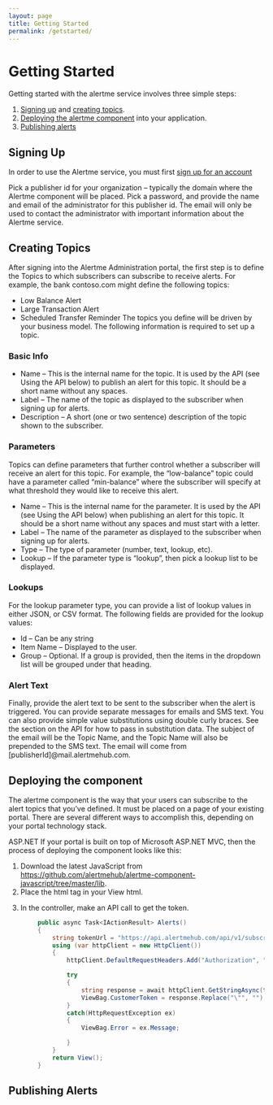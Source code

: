 ```yaml
---
layout: page
title: Getting Started
permalink: /getstarted/
---
```


# Getting Started
Getting started with the alertme service involves three simple steps:
1.	[Signing up](#signing-up) and [creating topics](#creating-topics).
2.	[Deploying the alertme component](deploying-the-component) into your application.
3.	[Publishing alerts](publishing-alerts)

## Signing Up
In order to use the Alertme service, you must first [sign up for an account](https://admin.alertmehub.com/register/)

Pick a publisher id for your organization – typically the domain where the Alertme component will be placed.  Pick a password, and provide the name and email of the administrator for this publisher id.  The email will only be used to contact the administrator with important information about the Alertme service.

## Creating Topics
After signing into the Alertme Administration portal, the first step is to define the Topics to which subscribers can subscribe to receive alerts.  For example, the bank contoso.com might define the following topics:
* Low Balance Alert
* Large Transaction Alert
* Scheduled Transfer Reminder
The topics you define will be driven by your business model.
The following information is required to set up a topic.

### Basic Info
* Name – This is the internal name for the topic.  It is used by the API (see Using the API below) to publish an alert for this topic.  It should be a short name without any spaces.
* Label – The name of the topic as displayed to the subscriber when signing up for alerts.
* Description – A short (one or two sentence) description of the topic shown to the subscriber.

### Parameters
Topics can define parameters that further control whether a subscriber will receive an alert for this topic.  For example, the “low-balance” topic could have a parameter called “min-balance” where the subscriber will specify at what threshold they would like to receive this alert.
* Name – This is the internal name for the parameter.  It is used by the API (see Using the API below) when publishing an alert for this topic.  It should be a short name without any spaces and must start with a letter.
* Label – The name of the parameter as displayed to the subscriber when signing up for alerts.
* Type  – The type of parameter (number, text, lookup, etc).
* Lookup – If the parameter type is “lookup”, then pick a lookup list to be displayed.

### Lookups
For the lookup parameter type, you can provide a list of lookup values in either JSON, or CSV format.
The following fields are provided for the lookup values:
* Id – Can be any string
* Item Name – Displayed to the user.
* Group – Optional.  If a group is provided, then the items in the dropdown list will be grouped under that heading.

### Alert Text
Finally, provide the alert text to be sent to the subscriber when the alert is triggered.
You can provide separate messages for emails and SMS text.  You can also provide simple value substitutions using double curly braces.  See the section on the API for how to pass in substitution data.
The subject of the email will be the Topic Name, and the Topic Name will also be prepended to the SMS text.  The email will come from [publisherId]@mail.alertmehub.com.

## Deploying the component
The alertme component is the way that your users can subscribe to the alert topics that you’ve defined.  It must be placed on a page of your existing portal.  There are several different ways to accomplish this, depending on your portal technology stack.

ASP.NET
If your portal is built on top of Microsoft ASP.NET MVC, then the process of deploying the component looks like this:
1.	Download the latest JavaScript from https://github.com/alertmehub/alertme-component-javascript/tree/master/lib.  
2.	Place the html tag in your View html. 
<alertme-preference-center publisher="test.com" token="@ViewBag.CustomerToken"></alertme-preference-center>
<script type="text/javascript" src="alertme-1.0.4.js"></script>

3.	In the controller, make an API call to get the token.
```C#
        public async Task<IActionResult> Alerts()
        {
            string tokenUrl = "https://api.alertmehub.com/api/v1/subscriber/token/" + User.Identity.Name;
            using (var httpClient = new HttpClient())
            {
                httpClient.DefaultRequestHeaders.Add("Authorization", "4f0c8355d0107f3e4b4705b85085506a4567debfb0842d4b2ab1ee38dcd62ac5");

                try
                {
                    string response = await httpClient.GetStringAsync(tokenUrl);
                    ViewBag.CustomerToken = response.Replace("\"", "");
                }
                catch(HttpRequestException ex)
                {
                    ViewBag.Error = ex.Message;

                }
            }
            return View();
        }
```

## Publishing Alerts


